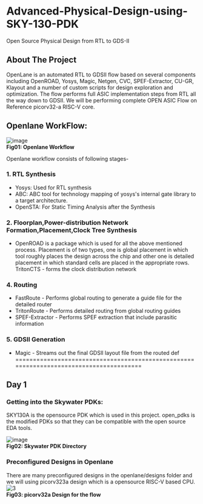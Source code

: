 # Advanced-Physical-Design-using-SKY-130-PDK
Open Source Physical Design from RTL to GDS-II
## About The Project
OpenLane is an automated RTL to GDSII flow based on several components including OpenROAD, Yosys, Magic, Netgen, CVC, SPEF-Extractor, CU-GR, Klayout and a number of custom scripts for design exploration and optimization. The flow performs full ASIC implementation steps from RTL all the way down to GDSII. We will be performing complete OPEN ASIC Flow on Reference picorv32-a RISC-V core.
## Openlane WorkFlow:
![image](https://user-images.githubusercontent.com/107258443/175244818-882577f4-60ac-4698-bddd-8aa0074ea9cf.png)
<br />**Fig01:  Openlane Workflow**

Openlane workflow consists of following stages-
### 1. RTL Synthesis
- Yosys: Used for RTL synthesis
- ABC: ABC tool for technology mapping of yosys's internal gate library to a target architecture.
- OpenSTA: For Static Timing Analysis after the Synthesis

### 2. Floorplan,Power-distribution Network Formation,Placement,Clock Tree Synthesis
- OpenROAD is a package which is used for all the above mentioned process. 
Placement is of two types, one is global placement in which tool roughly places the design across the chip and other one is detailed placement in which standard cells are placed in the appropriate rows.
TritonCTS - forms the clock distribution network
  
### 4. Routing
- FastRoute - Performs global routing to generate a guide file for the detailed router
- TritonRoute - Performs detailed routing from global routing guides
- SPEF-Extractor - Performs SPEF extraction that include parasitic information
  
### 5. GDSII Generation
- Magic - Streams out the final GDSII layout file from the routed def
=======================================================================================

## Day 1
### Getting into the Skywater PDKs:
SKY130A is the opensource PDK which is used in this project. open_pdks is the modified PDKs so that they can be compatible with the open source EDA tools.

![image](https://user-images.githubusercontent.com/110470328/183156964-b596f370-3e85-406d-9489-32ea2d767873.png)
<br />**Fig02:  Skywater PDK Directory**

### Preconfigured Designs in Openlane
There are many preconfigured designs in the openlane/designs folder and we will using picorv323a design which is a opensource RISC-V based CPU.
![3](https://user-images.githubusercontent.com/110470328/183157557-c5951a31-49b8-4a79-960c-31b7c4a3a45f.JPG)
<br />**Fig03: picorv32a Design for the flow**

